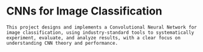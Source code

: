 # CNNs for Image Classification
    This project designs and implements a Convolutional Neural Network for image classification, using industry-standard tools to systematically experiment, evaluate, and analyze results, with a clear focus on understanding CNN theory and performance.
